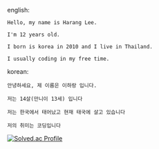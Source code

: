 english:

    Hello, my name is Harang Lee.

    I'm 12 years old.

    I born is korea in 2010 and I live in Thailand.

    I usually coding in my free time.

korean:

    안녕하세요, 제 이름은 이하랑 입니다.

    저는 14살(만니이 13세) 입니다

    저는 한국에서 태어났고 현재 태국에 살고 있습니다

    저의 취미는 코딩입니다

[![Solved.ac Profile](http://mazassumnida.wtf/api/v2/generate_badge?boj=harang7447)](https://solved.ac/harang7447/)
